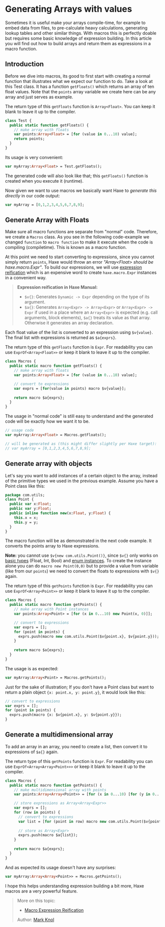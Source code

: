 [tags]: / "build-function,building-fields,array"

# Generating Arrays with values

Sometimes it is useful make your arrays compile-time, for example to embed data from files, to pre-calculate heavy calculations, generating lookup tables and other similar things. 
With macros this is perfectly doable but requires some basic knowledge of expression building. 
In this article you will find out how to build arrays and return them as expressions in a macro function.

## Introduction

Before we dive into macros, its good to first start with creating a normal function that illustrates what we expect our function to do.
Take a look at this Test class. It has a function `getFloats()` which returns an array of ten float values. Note that the `points` array variable we create here can be any array and just serves as example.

The return type of this `getFloats` function is `Array<Float>`. You can keep it blank to leave it up to the compiler.

```haxe
class Test {
  public static function getFloats() {
    // make array with floats
    var points:Array<Float> = [for (value in 0...10) value];
    return points;
  }
}
```

Its usage is very convenient:
```haxe
var myArray:Array<Float> = Test.getFloats();
```
The generated code will also look like that; this `getFloats()` function is created when you execute it (runtime). 

Now given we want to use macros we basically want Haxe to _generate this directly_ in our code output:

```haxe
var myArray = [0,1,2,3,4,5,6,7,8,9];
```

## Generate Array with Floats

Make sure all macro functions are separate from "normal" code. Therefore, we create a `Macros` class. 
As you see in the following code-example we changed `function` to `macro function` to make it execute when the code is compiling (compiletime). This is known as a macro function.

At this point we need to start converting to expressions, since you cannot simply return `points`, Haxe would throw an error _"Array&lt;Float&gt; should be haxe.macro.Expr"_.
To build our expressions, we will use [expression reification](https://haxe.org/manual/macro-reification-expression.html) which is an expensive word to create `haxe.macro.Expr` instances in a convenient way.

> **Expression reification in Haxe Manual:**  
> 
> * `$v{}`: Generates `Dynamic -> Expr` depending on the type of its argument. 
> * `$a{}`: Generates `Array<Expr> -> Array<Expr>` or `Array<Expr> -> Expr` if used in a place where an `Array<Expr>` is expected (e.g. call arguments, block elements), `$a{}` treats its value as that array. Otherwise it generates an array declaration.

Each float value of the list is converted to an expression using `$v{value}`.  
The final list with expressions is returned as `$a{exprs}`.

The return type of this `getFloats` function is `Expr`. For readability you can use `ExprOf<Array<Float>>` or keep it blank to leave it up to the compiler.

```haxe
class Macros {
  public static macro function getFloats() {
    // make array with floats
    var points:Array<Float> = [for (value in 0...10) value];

    // convert to expressions
    var exprs = [for(value in points) macro $v{value}];
    
    return macro $a{exprs};
  }
}
```

The usage in "normal code" is still easy to understand and the generated code will be exactly how we want it to be.
```haxe
// usage code
var myArray:Array<Float> = Macros.getFloats();

// will be generated as (this might differ slightly per Haxe target):
// var myArray = [0,1,2,3,4,5,6,7,8,9];
```

## Generate array with objects

Let's say you want to add instances of a certain object to the array, instead of the primitive types we used in the previous example. 
Assume you have a Point class like this:

```haxe
package com.utils;
class Point {
  public var x:Float;
  public var y:Float;
  public inline function new(x:Float, y:Float) {
    this.x = x;
    this.y = y;
  }
}
```

The macro function will be as demonstrated in the next code example. It converts the points array to Haxe expressions.

**Note:** you cannot use `$v{new com.utils.Point()}`, since `$v{}` only works on [basic types](https://haxe.org/manual/types-basic-types.html) (Float, Int, Bool) and [enum instances](https://haxe.org/manual/types-enum-instance.html).
To create the instance alone you can do `macro new Point(0,0)` but to provide a value from variable (like from our `points`) we need to convert the floats to expressions with `$v{}` again.

The return type of this `getPoints` function is `Expr`. For readability you can use `ExprOf<Array<Point>>` or keep it blank to leave it up to the compiler.
```haxe
class Macros {
  public static macro function getPoints() {
    // make array with Point instances
    var points:Array<Point> = [for (x in 0...10) new Point(x, 0)]];

    // convert to expressions
    var exprs = [];
    for (point in points) {
      exprs.push(macro new com.utils.Point($v{point.x}, $v{point.y}));
    }
    
    return macro $a{exprs};
  }
}
```

The usage is as expected:
```haxe
var myArray:Array<Point> = Macros.getPoints();
```

Just for the sake of illustration; If you don't have a Point class but want to return a plain object `{x: point.x, y: point.y}`, it would look like this:
```haxe
// convert to expressions
var exprs = [];
for (point in points) {
  exprs.push(macro {x: $v{point.x}, y: $v{point.y}});
}
```

## Generate a multidimensional array

To add an array in an array, you need to create a list, then convert it to expressions of `$a{}` again. 

The return type of this `getPoints` function is `Expr`. For readability you can use `ExprOf<Array<Array<Point>>>` or keep it blank to leave it up to the compiler.

```haxe
class Macros {
  public static macro function getPoints() {
    // make multidimensional array with points
    var points:Array<Array<Point>> = [for (x in 0...10) [for (y in 0...10) new Point(x, y)]];

    // store expressions as Array<Array<Expr>>
    var exprs = [];
    for (row in points) {
      // convert to expressions
      var list = [for (point in row) macro new com.utils.Point($v{point.x}, $v{point.y})];
      
      // store as Array<Expr>
      exprs.push(macro $a{list});
    }
    
    return macro $a{exprs};
  }
}
```

And as expected its usage doesn't have any surprises:
```haxe
var myArray:Array<Array<Point>> = Macros.getPoints();
```


I hope this helps understanding expression building a bit more, Haxe macros are a very powerful feature.


> More on this topic: 
> 
> * [Macro Expression Reification](https://haxe.org/manual/macro-reification-expression.html)
> 
> Author: [Mark Knol](https://github.com/markknol)
